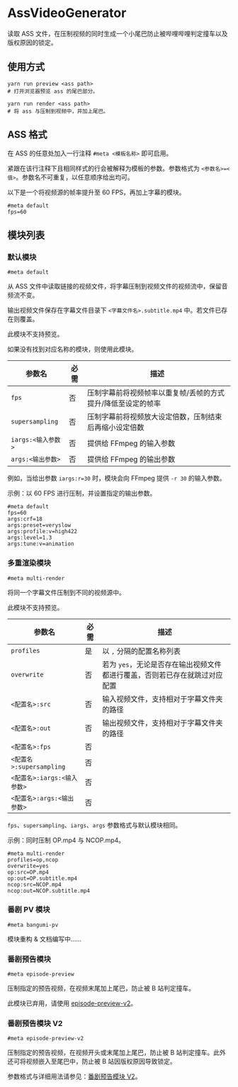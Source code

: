 # AssVideoGenerator

读取 ASS 文件，在压制视频的同时生成一个小尾巴防止被哔哩哔哩判定撞车以及版权原因的锁定。

## 使用方式

```shell
yarn run preview <ass path>
# 打开浏览器预览 ass 的尾巴部分。

yarn run render <ass path>
# 将 ass 与压制到视频中，并加上尾巴。
```

## ASS 格式

在 ASS 的任意处加入一行注释 `#meta <模板名称>` 即可启用。

紧跟在该行注释下且相同样式的行会被解释为模板的参数。参数格式为 `<参数名>=<值>`。参数名不可重复，以任意顺序给出均可。

以下是一个将视频源的帧率提升至 60 FPS，再加上字幕的模块。

```
#meta default
fps=60
```

## 模块列表

### 默认模块

`#meta default`

从 ASS 文件中读取链接的视频文件，将字幕压制到视频文件的视频流中，保留音频流不变。

输出视频文件保存在字幕文件目录下 `<字幕文件名>.subtitle.mp4` 中。若文件已存在则覆盖。

此模块不支持预览。

如果没有找到对应名称的模块，则使用此模块。

| 参数名             | 必需 | 描述                                                         |
| ------------------ | ---- | ------------------------------------------------------------ |
| `fps`              | 否   | 压制字幕前将视频帧率以重复帧/丢帧的方式提升/降低至设定的帧率 |
| `supersampling`    | 否   | 压制字幕前将视频放大设定倍数，压制结束后再缩小设定倍数       |
| `iargs:<输入参数>` | 否   | 提供给 FFmpeg 的输入参数                                     |
| `args:<输出参数>`  | 否   | 提供给 FFmpeg 的输出参数                                     |

例如，当给出参数 `iargs:r=30` 时，模块会向 FFmpeg 提供 `-r 30` 的输入参数。

示例：以 60 FPS 进行压制，并设置指定的输出参数。

```
#meta default
fps=60
args:crf=18
args:preset=veryslow
args:profile:v=high422
args:level=1.3
args:tune:v=animation
```

### 多重渲染模块

`#meta multi-render`

将同一个字幕文件压制到不同的视频源中。

此模块不支持预览。

| 参数名                      | 必需 | 描述                                                                       |
| --------------------------- | ---- | -------------------------------------------------------------------------- |
| `profiles`                  | 是   | 以 `,` 分隔的配置名称列表                                                  |
| `overwrite`                 | 否   | 若为 `yes`，无论是否存在输出视频文件都进行覆盖，否则若已存在就跳过对应配置 |
| `<配置名>:src`              | 否   | 输入视频文件，支持相对于字幕文件夹的路径                                   |
| `<配置名>:out`              | 否   | 输出视频文件，支持相对于字幕文件夹的路径                                   |
| `<配置名>:fps`              | 否   |                                                                            |
| `<配置名>:supersampling`    | 否   |                                                                            |
| `<配置名>:iargs:<输入参数>` | 否   |                                                                            |
| `<配置名>:args:<输出参数>`  | 否   |                                                                            |

`fps`、`supersampling`、`iargs`、`args` 参数格式与默认模块相同。

示例：同时压制 OP.mp4 与 NCOP.mp4。

```
#meta multi-render
profiles=op,ncop
overwrite=yes
op:src=OP.mp4
op:out=OP.subtitle.mp4
ncop:src=NCOP.mp4
ncop:out=NCOP.subtitle.mp4
```

### 番剧 PV 模块

`#meta bangumi-pv`

模块重构 & 文档编写中……

### 番剧预告模块

`#meta episode-preview`

压制指定的预告视频，在视频末尾加上尾巴，防止被 B 站判定撞车。

此模块已弃用，请使用 [episode-preview-v2](#番剧预告模块V2)。

### 番剧预告模块 V2

`#meta episode-preview-v2`

压制指定的预告视频，在视频开头或末尾加上尾巴，防止被 B 站判定撞车。此外还可将视频嵌入至尾巴中，防止被 B 站因版权原因导致锁定。

参数格式与详细用法请参见：[番剧预告模块 V2](./src/EpisodePreviewV2/README.md)。
